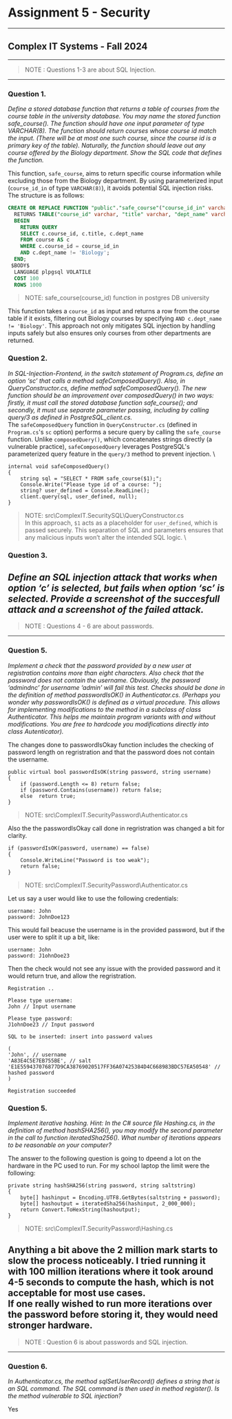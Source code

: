 # Assignment 5 - Security
---
## Complex IT Systems - Fall 2024
---
> NOTE : Questions 1-3 are about SQL Injection.
---  

### Question 1. 
*Define a stored database function that returns a table of courses from the course table in the university database. You may name the stored function safe_course(). The function should have one input parameter of type VARCHAR(8). The function should return courses whose course id match the input. (There will be at most one such course, since the course id is a primary key of the table). Naturally, the function should leave out any course offered by the Biology department. Show the SQL code that defines the function.*  

This function, `safe_course`, aims to return specific course information while excluding those from the Biology department. By using parameterized input (`course_id_in` of type `VARCHAR(8)`), it avoids potential SQL injection risks. The structure is as follows:  

```sql
CREATE OR REPLACE FUNCTION "public"."safe_course"("course_id_in" varchar)
  RETURNS TABLE("course_id" varchar, "title" varchar, "dept_name" varchar) AS $BODY$
  BEGIN
    RETURN QUERY 
    SELECT c.course_id, c.title, c.dept_name 
    FROM course AS c 
    WHERE c.course_id = course_id_in 
    AND c.dept_name != 'Biology';
  END;
 $BODY$
  LANGUAGE plpgsql VOLATILE
  COST 100
  ROWS 1000
```

> NOTE: safe_course(course_id) function in postgres DB university  

This function takes a `course_id` as input and returns a row from the course table if it exists, filtering out Biology courses by specifying `AND c.dept_name != 'Biology'`. This approach not only mitigates SQL injection by handling inputs safely but also ensures only courses from other departments are returned.  

### Question 2. 
*In SQL-Injection-Frontend, in the switch statement of Program.cs, define an option ‘sc’ that calls a method safeComposedQuery(). Also, in QueryConstructor.cs, define method safeComposedQuery(). The new function should be an improvement over composedQuery() in two ways: firstly, it must call the stored database function safe_course(); and secondly, it must use separate parameter passing, including by calling query/3 as defined in PostgreSQL_client.cs.*
\
The `safeComposedQuery` function in `QueryConstructor.cs` (defined in `Program.cs`'s `sc` option) performs a secure query by calling the `safe_course` function. Unlike `composedQuery()`, which concatenates strings directly (a vulnerable practice), `safeComposedQuery` leverages PostgreSQL's parameterized query feature in the `query/3` method to prevent injection.
\
```Csharp
internal void safeComposedQuery()
{
    string sql = "SELECT * FROM safe_course($1);";
    Console.Write("Please type id of a course: ");
    string? user_defined = Console.ReadLine();
    client.query(sql, user_defined, null);
}
``` 

> NOTE: src\ComplexIT.SecuritySQL\QueryConstructor.cs
\
In this approach, `$1` acts as a placeholder for `user_defined`, which is passed securely. This separation of SQL and parameters ensures that any malicious inputs won’t alter the intended SQL logic.
\
### Question 3. 
*Define an SQL injection attack that works when option ‘c’ is selected, but fails when option ‘sc’ is selected. Provide a screenshot of the succesfull attack and a screenshot of the failed attack.*
---
> NOTE : Questions 4 - 6 are about passwords.
---
### Question 5. 
*Implement a check that the password provided by a new user at registration contains more than eight characters. Also check that the password does not contain the username. Obviously, the password ‘admindnc’ for username ‘admin’ will fail this test. Checks should be done in the definition of method passwordIsOK() in Authenticator.cs. (Perhaps you wonder why passwordIsOK() is defined as a virtual procedure. This allows for implementing modifications to the method in a subclass of class Authenticator. This helps me maintain program variants with and without modifications. You are free to hardcode you modifications directly into class Autenticator).*

The changes done to passwordIsOkay function includes the checking of password length on regristration and that the password does not contain the username.

```Csharp
public virtual bool passwordIsOK(string password, string username) 
{
    if (password.Length <= 8) return false;
    if (password.Contains(username)) return false;
    else  return true;
}
```

> NOTE: src\ComplexIT.SecurityPassword\Authenticator.cs

Also the the passwordIsOkay call done in regristration was changed a bit for clarity.

```Csharp
if (passwordIsOK(password, username) == false) 
{
    Console.WriteLine("Password is too weak");
    return false;
}
```

> NOTE: src\ComplexIT.SecurityPassword\Authenticator.cs

Let us say a user would like to use the following credentials:

```text
username: John
password: JohnDoe123
```

This would fail beacuse the username is in the provided password, but if the user were to split it up a bit, like:

```text
username: John
password: J1ohnDoe23
```

Then the check would not see any issue with the provided password and it would return true, and allow the regristration.

```text
Registration ..

Please type username: 
John // Input username

Please type password: 
J1ohnDoe23 // Input password

SQL to be inserted: insert into password values 

(
'John', // username
'A83E4C5E7EB755BE', // salt
'E1E559437076877D9CA38769020517FF36A07425384D4C668983BDC57EA50548' // hashed password
)

Registration succeeded
```

### Question 5. 
*Implement iterative hashing. Hint: In the C# source file Hashing.cs, in the definition of method hashSHA256(), you may modify the second parameter in the call to function iteratedSha256(). What number of iterations appears to be reasonable on your computer?*

The answer to the following question is going to dpeend a lot on the hardware in the PC used to run. For my school laptop the limit were the following:

```Csharp
private string hashSHA256(string password, string saltstring) 
{
    byte[] hashinput = Encoding.UTF8.GetBytes(saltstring + password); 
    byte[] hashoutput = iteratedSha256(hashinput, 2_000_000);
    return Convert.ToHexString(hashoutput);
}
```

>NOTE: src\ComplexIT.SecurityPassword\Hashing.cs

Anything a bit above the 2 million mark starts to slow the process noticeably. I tried running it with 100 million iterations where it took around 4-5 seconds to compute the hash, which is not acceptable for most use cases. \
If one really wished to run more iterations over the password before storing it, they would need stronger hardware.
---
> NOTE : Question 6 is about passwords and SQL injection.
---
### Question 6. 
*In Authenticator.cs, the method sqlSetUserRecord() defines a string that is an SQL command. The SQL command is then used in method register(). Is the method vulnerable to SQL injection?*

Yes
